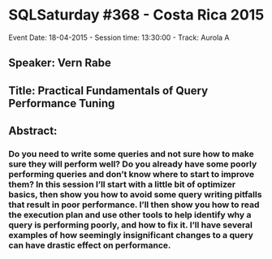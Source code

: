 # SQLSaturday #368 - Costa Rica 2015
Event Date: 18-04-2015 - Session time: 13:30:00 - Track: Aurola A
## Speaker: Vern Rabe
## Title: Practical Fundamentals of Query Performance Tuning
## Abstract:
### Do you need to write some queries and not sure how to make sure they will perform well? Do you already have some poorly performing queries and don’t know where to start to improve them? In this session I’ll start with a little bit of optimizer basics, then show you how to avoid some query writing pitfalls that result in poor performance. I’ll then show you how to read the execution plan and use other tools to help identify why a query is performing poorly, and how to fix it. I’ll have several examples of how seemingly insignificant changes to a query can have drastic effect on performance.
